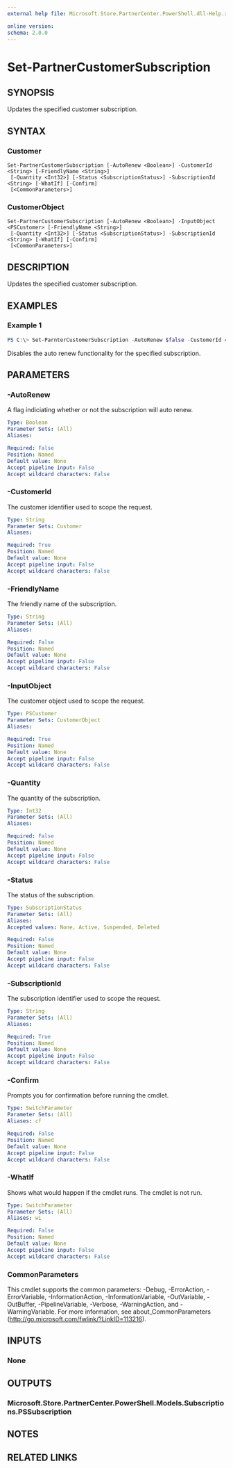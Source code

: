 ```yaml
---
external help file: Microsoft.Store.PartnerCenter.PowerShell.dll-Help.xml

online version:
schema: 2.0.0
---
```


# Set-PartnerCustomerSubscription

## SYNOPSIS
Updates the specified customer subscription.

## SYNTAX

### Customer
```
Set-PartnerCustomerSubscription [-AutoRenew <Boolean>] -CustomerId <String> [-FriendlyName <String>]
 [-Quantity <Int32>] [-Status <SubscriptionStatus>] -SubscriptionId <String> [-WhatIf] [-Confirm]
 [<CommonParameters>]
```

### CustomerObject
```
Set-PartnerCustomerSubscription [-AutoRenew <Boolean>] -InputObject <PSCustomer> [-FriendlyName <String>]
 [-Quantity <Int32>] [-Status <SubscriptionStatus>] -SubscriptionId <String> [-WhatIf] [-Confirm]
 [<CommonParameters>]
```

## DESCRIPTION
Updates the specified customer subscription.

## EXAMPLES

### Example 1
```powershell
PS C:\> Set-ParnterCustomerSubscription -AutoRenew $false -CustomerId 46a62ece-10ad-42e5-b3f1-b2ed53e6fc08 -Subscription dace42ca-22df-4b1f-8f9e-992364dd866e
```

Disables the auto renew functionality for the specified subscription.

## PARAMETERS

### -AutoRenew
A flag indiciating whether or not the subscription will auto renew.

```yaml
Type: Boolean
Parameter Sets: (All)
Aliases:

Required: False
Position: Named
Default value: None
Accept pipeline input: False
Accept wildcard characters: False
```

### -CustomerId
The customer identifier used to scope the request.

```yaml
Type: String
Parameter Sets: Customer
Aliases:

Required: True
Position: Named
Default value: None
Accept pipeline input: False
Accept wildcard characters: False
```

### -FriendlyName
The friendly name of the subscription.

```yaml
Type: String
Parameter Sets: (All)
Aliases:

Required: False
Position: Named
Default value: None
Accept pipeline input: False
Accept wildcard characters: False
```

### -InputObject
The customer object used to scope the request.

```yaml
Type: PSCustomer
Parameter Sets: CustomerObject
Aliases:

Required: True
Position: Named
Default value: None
Accept pipeline input: False
Accept wildcard characters: False
```

### -Quantity
The quantity of the subscription.

```yaml
Type: Int32
Parameter Sets: (All)
Aliases:

Required: False
Position: Named
Default value: None
Accept pipeline input: False
Accept wildcard characters: False
```

### -Status
The status of the subscription.

```yaml
Type: SubscriptionStatus
Parameter Sets: (All)
Aliases:
Accepted values: None, Active, Suspended, Deleted

Required: False
Position: Named
Default value: None
Accept pipeline input: False
Accept wildcard characters: False
```

### -SubscriptionId
The subscription identifier used to scope the request.

```yaml
Type: String
Parameter Sets: (All)
Aliases:

Required: True
Position: Named
Default value: None
Accept pipeline input: False
Accept wildcard characters: False
```

### -Confirm
Prompts you for confirmation before running the cmdlet.

```yaml
Type: SwitchParameter
Parameter Sets: (All)
Aliases: cf

Required: False
Position: Named
Default value: None
Accept pipeline input: False
Accept wildcard characters: False
```

### -WhatIf
Shows what would happen if the cmdlet runs.
The cmdlet is not run.

```yaml
Type: SwitchParameter
Parameter Sets: (All)
Aliases: wi

Required: False
Position: Named
Default value: None
Accept pipeline input: False
Accept wildcard characters: False
```

### CommonParameters
This cmdlet supports the common parameters: -Debug, -ErrorAction, -ErrorVariable, -InformationAction, -InformationVariable, -OutVariable, -OutBuffer, -PipelineVariable, -Verbose, -WarningAction, and -WarningVariable. For more information, see about_CommonParameters (http://go.microsoft.com/fwlink/?LinkID=113216).

## INPUTS

### None

## OUTPUTS

### Microsoft.Store.PartnerCenter.PowerShell.Models.Subscriptions.PSSubscription

## NOTES

## RELATED LINKS
